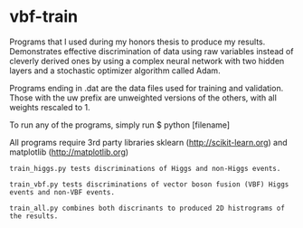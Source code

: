 # vbf-train
Programs that I used during my honors thesis to produce my results. Demonstrates effective discrimination of data using raw variables instead of cleverly derived ones by using a complex neural network with two hidden layers and a stochastic optimizer algorithm called Adam.

Programs ending in .dat are the data files used for training and validation. Those with the uw prefix are unweighted versions of the others, with all weights rescaled to 1.

To run any of the programs, simply run $ python [filename]

All programs require 3rd party libraries sklearn (http://scikit-learn.org) and matplotlib (http://matplotlib.org)

    train_higgs.py tests discriminations of Higgs and non-Higgs events.

    train_vbf.py tests discriminations of vector boson fusion (VBF) Higgs events and non-VBF events.

    train_all.py combines both discrinants to produced 2D histrograms of the results.
